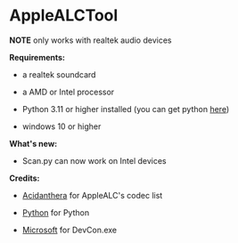 # AppleALCTool

**NOTE** only works with realtek audio devices

**Requirements:**
* a realtek soundcard 


* a AMD or Intel processor


* Python 3.11 or higher installed (you can get python [here](https://www.python.org/downloads/))


* windows 10 or higher


**What's new:**


* Scan.py can now work on Intel devices



**Credits:**


* [Acidanthera](https://github.com/acidanthera/AppleALC) for AppleALC's codec list

* [Python](https://www.python.org/) for Python

* [Microsoft](https://www.microsoft.com/) for DevCon.exe